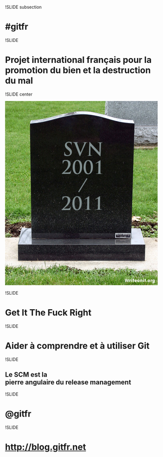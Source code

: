 !SLIDE subsection

# #gitfr

!SLIDE

# Projet international français pour la **promotion du bien** et la destruction du mal

!SLIDE center

![svn](svn-died.jpg)

!SLIDE

# Get It The Fuck Right

!SLIDE

# Aider à comprendre et à utiliser <span class="important">Git</div>

!SLIDE

## Le SCM est la <div class="big">pierre angulaire</span> du release management

!SLIDE

# @gitfr

!SLIDE

# http://blog.gitfr.net
